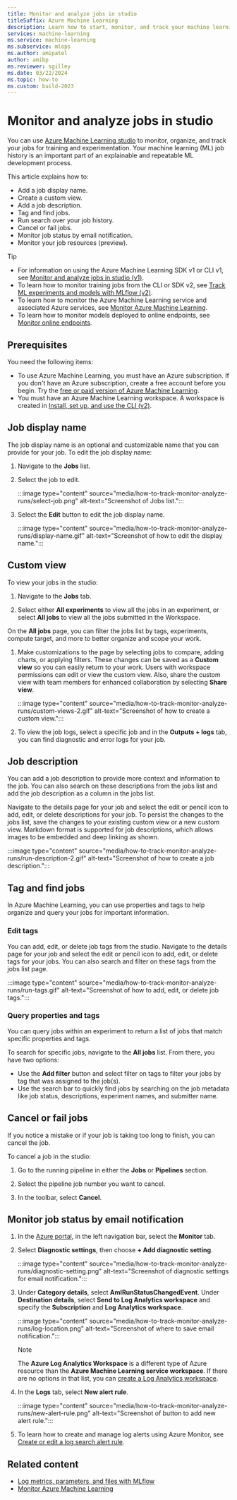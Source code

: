 ```yaml
---
title: Monitor and analyze jobs in studio
titleSuffix: Azure Machine Learning
description: Learn how to start, monitor, and track your machine learning experiment jobs with the Azure Machine Learning studio.
services: machine-learning
ms.service: machine-learning
ms.subservice: mlops
ms.author: amipatel
author: amibp
ms.reviewer: sgilley
ms.date: 03/22/2024
ms.topic: how-to
ms.custom: build-2023
---
```


# Monitor and analyze jobs in studio

You can use [Azure Machine Learning studio](https://ml.azure.com) to monitor, organize, and track your jobs for training and experimentation. Your machine learning (ML) job history is an important part of an explainable and repeatable ML development process.

This article explains how to:

* Add a job display name.
* Create a custom view.
* Add a job description.
* Tag and find jobs.
* Run search over your job history.
* Cancel or fail jobs.
* Monitor job status by email notification.
* Monitor your job resources (preview).
 
> [!TIP]
> * For information on using the Azure Machine Learning SDK v1 or CLI v1, see [Monitor and analyze jobs in studio (v1)](./v1/how-to-track-monitor-analyze-runs.md).
> * To learn how to monitor training jobs from the CLI or SDK v2, see [Track ML experiments and models with MLflow (v2)](how-to-use-mlflow-cli-runs.md).
> * To learn how to monitor the Azure Machine Learning service and associated Azure services, see [Monitor Azure Machine Learning](monitor-azure-machine-learning.md).
> * To learn how to monitor models deployed to online endpoints, see [Monitor online endpoints](how-to-monitor-online-endpoints.md).

## Prerequisites

You need the following items:

* To use Azure Machine Learning, you must have an Azure subscription. If you don't have an Azure subscription, create a free account before you begin. Try the [free or paid version of Azure Machine Learning](https://azure.microsoft.com/free/).
* You must have an Azure Machine Learning workspace. A workspace is created in [Install, set up, and use the CLI (v2)](how-to-configure-cli.md).

## Job display name 

The job display name is an optional and customizable name that you can provide for your job. To edit the job display name:

1. Navigate to the **Jobs** list. 

1. Select the job to edit.

    :::image type="content" source="media/how-to-track-monitor-analyze-runs/select-job.png" alt-text="Screenshot of Jobs list.":::

1. Select the **Edit** button to edit the job display name.

    :::image type="content" source="media/how-to-track-monitor-analyze-runs/display-name.gif" alt-text="Screenshot of how to edit the display name.":::

## Custom view 

To view your jobs in the studio: 
    
1. Navigate to the **Jobs** tab.
    
1. Select either **All experiments** to view all the jobs in an experiment, or select **All jobs** to view all the jobs submitted in the Workspace.

On the **All jobs** page, you can filter the jobs list by tags, experiments, compute target, and more to better organize and scope your work.  

1. Make customizations to the page by selecting jobs to compare, adding charts, or applying filters. These changes can be saved as a **Custom view** so you can easily return to your work. Users with workspace permissions can edit or view the custom view. Also, share the custom view with team members for enhanced collaboration by selecting **Share view**.

    :::image type="content" source="media/how-to-track-monitor-analyze-runs/custom-views-2.gif" alt-text="Screenshot of how to create a custom view.":::   

1. To view the job logs, select a specific job and in the **Outputs + logs** tab, you can find diagnostic and error logs for your job.

## Job description 

You can add a job description to provide more context and information to the job. You can also search on these descriptions from the jobs list and add the job description as a column in the jobs list. 

Navigate to the details page for your job and select the edit or pencil icon to add, edit, or delete descriptions for your job. To persist the changes to the jobs list, save the changes to your existing custom view or a new custom view. Markdown format is supported for job descriptions, which allows images to be embedded and deep linking as shown.

:::image type="content" source="media/how-to-track-monitor-analyze-runs/run-description-2.gif" alt-text="Screenshot of how to create a job description."::: 

## Tag and find jobs

In Azure Machine Learning, you can use properties and tags to help organize and query your jobs for important information.

### Edit tags

You can add, edit, or delete job tags from the studio. Navigate to the details page for your job and select the edit or pencil icon to add, edit, or delete tags for your jobs. You can also search and filter on these tags from the jobs list page.

:::image type="content" source="media/how-to-track-monitor-analyze-runs/run-tags.gif" alt-text="Screenshot of how to add, edit, or delete job tags.":::

### Query properties and tags

You can query jobs within an experiment to return a list of jobs that match specific properties and tags.

To search for specific jobs, navigate to the **All jobs** list. From there, you have two options:

- Use the **Add filter** button and select filter on tags to filter your jobs by tag that was assigned to the job(s).
- Use the search bar to quickly find jobs by searching on the job metadata like job status, descriptions, experiment names, and submitter name. 

## Cancel or fail jobs

If you notice a mistake or if your job is taking too long to finish, you can cancel the job.

To cancel a job in the studio:

1. Go to the running pipeline in either the **Jobs** or **Pipelines** section. 

1. Select the pipeline job number you want to cancel.

1. In the toolbar, select **Cancel**.

## Monitor job status by email notification

1. In the [Azure portal](https://portal.azure.com), in the left navigation bar, select the **Monitor** tab.

1. Select **Diagnostic settings**, then choose **+ Add diagnostic setting**.

    :::image type="content" source="media/how-to-track-monitor-analyze-runs/diagnostic-setting.png" alt-text="Screenshot of diagnostic settings for email notification.":::

1. Under **Category details**, select **AmlRunStatusChangedEvent**. Under **Destination details**, select **Send to Log Analytics workspace** and specify the **Subscription** and **Log Analytics workspace**.

    :::image type="content" source="media/how-to-track-monitor-analyze-runs/log-location.png" alt-text="Screenshot of where to save email notification.":::

    > [!NOTE]
    > The **Azure Log Analytics Workspace** is a different type of Azure resource than the **Azure Machine Learning service workspace**. If there are no options in that list, you can [create a Log Analytics workspace](../azure-monitor/logs/quick-create-workspace.md). 

1. In the **Logs** tab, select **New alert rule**. 

    :::image type="content" source="media/how-to-track-monitor-analyze-runs/new-alert-rule.png" alt-text="Screenshot of button to add new alert rule.":::

1. To learn how to create and manage log alerts using Azure Monitor, see [Create or edit a log search alert rule](../azure-monitor/alerts/alerts-log.md).

## Related content

* [Log metrics, parameters, and files with MLflow](how-to-log-view-metrics.md)
* [Monitor Azure Machine Learning](monitor-azure-machine-learning.md)
